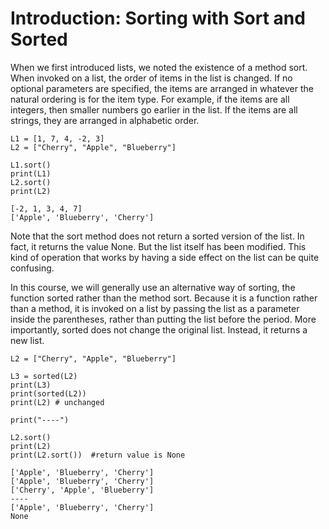 #  Introduction: Sorting with Sort and Sorted

When we first introduced lists, we noted the existence of a method sort. When invoked on a list, the order of items in the list is changed. If no optional parameters are specified, the items are arranged in whatever the natural ordering is for the item type. For example, if the items are all integers, then smaller numbers go earlier in the list. If the items are all strings, they are arranged in alphabetic order.

```
L1 = [1, 7, 4, -2, 3]
L2 = ["Cherry", "Apple", "Blueberry"]

L1.sort()
print(L1)
L2.sort()
print(L2)

[-2, 1, 3, 4, 7]
['Apple', 'Blueberry', 'Cherry']
```

Note that the sort method does not return a sorted version of the list. In fact, it returns the value None. But the list itself has been modified. This kind of operation that works by having a side effect on the list can be quite confusing.

In this course, we will generally use an alternative way of sorting, the function sorted rather than the method sort. Because it is a function rather than a method, it is invoked on a list by passing the list as a parameter inside the parentheses, rather than putting the list before the period. More importantly, sorted does not change the original list. Instead, it returns a new list.

```
L2 = ["Cherry", "Apple", "Blueberry"]

L3 = sorted(L2)
print(L3)
print(sorted(L2))
print(L2) # unchanged

print("----")

L2.sort()
print(L2)
print(L2.sort())  #return value is None

['Apple', 'Blueberry', 'Cherry']
['Apple', 'Blueberry', 'Cherry']
['Cherry', 'Apple', 'Blueberry']
----
['Apple', 'Blueberry', 'Cherry']
None
```
